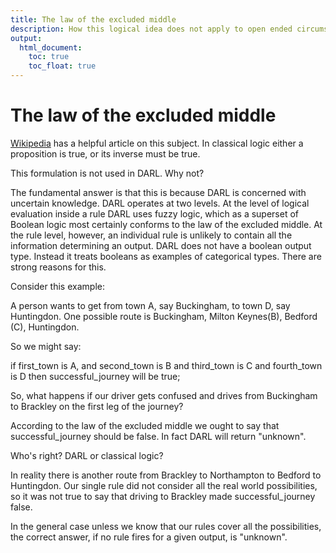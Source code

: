```yaml
---
title: The law of the excluded middle
description: How this logical idea does not apply to open ended circumstances..
output:
  html_document:
    toc: true
    toc_float: true
---
```



The law of the excluded middle
=================

[Wikipedia](https://en.wikipedia.org/wiki/Law_of_excluded_middle) has a helpful article on this subject. In classical logic either a proposition is true, or its inverse must be true.

This formulation is not used in DARL. Why not?

The fundamental answer is that this is because DARL is concerned with uncertain knowledge. 
DARL operates at two levels. 
At the level of logical evaluation inside a rule DARL uses fuzzy logic, which as a superset of Boolean logic most certainly conforms to the law of the excluded middle. 
At the rule level, however, an individual rule is unlikely to contain all the information determining an output. 
DARL does not have a boolean output type. Instead it treats booleans as examples of categorical types. There are strong reasons for this.

Consider this example: 

A person wants to get from town A, say Buckingham, to town D, say Huntingdon.
One possible route is Buckingham, Milton Keynes(B), Bedford (C), Huntingdon.

So we might say:

if first_town is A, and second_town is B and third_town is C and fourth_town is D then successful_journey will be true;

So, what happens if our driver gets confused and drives from Buckingham to Brackley on the first leg of the journey?

According to the law of the excluded middle we ought to say that successful_journey should be false. In fact DARL will return "unknown". 

Who's right? DARL or classical logic?

In reality there is another route from Brackley to Northampton to Bedford to Huntingdon. Our single rule did not consider all the real world possibilities, so it was not true to say that driving to Brackley made successful_journey false.

In the general case unless we know that our rules cover all the possibilities, the correct answer, if no rule fires for a given output, is "unknown".


